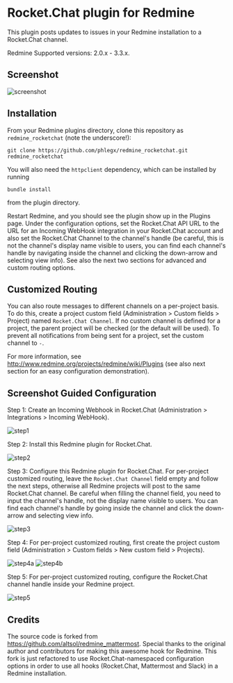 # Rocket.Chat plugin for Redmine

This plugin posts updates to issues in your Redmine installation to a Rocket.Chat
channel.

Redmine Supported versions: 2.0.x - 3.3.x.

## Screenshot

![screenshot](https://raw.githubusercontent.com/phlegx/redmine_rocketchat/assets/screenshot.png)

## Installation

From your Redmine plugins directory, clone this repository as `redmine_rocketchat` (note
the underscore!):

    git clone https://github.com/phlegx/redmine_rocketchat.git redmine_rocketchat

You will also need the `httpclient` dependency, which can be installed by running

    bundle install

from the plugin directory.

Restart Redmine, and you should see the plugin show up in the Plugins page.
Under the configuration options, set the Rocket.Chat API URL to the URL for an
Incoming WebHook integration in your Rocket.Chat account and also set the Rocket.Chat
Channel to the channel's handle (be careful, this is not the channel's display name
visible to users, you can find each channel's handle by navigating inside the channel
and clicking the down-arrow and selecting view info). See also the next two sections
for advanced and custom routing options.

## Customized Routing

You can also route messages to different channels on a per-project basis. To
do this, create a project custom field (Administration > Custom fields > Project)
named `Rocket.Chat Channel`. If no custom channel is defined for a project, the parent
project will be checked (or the default will be used). To prevent all notifications
from being sent for a project, set the custom channel to `-`.

For more information, see http://www.redmine.org/projects/redmine/wiki/Plugins (see also next section for an easy configuration demonstration).

## Screenshot Guided Configuration

Step 1: Create an Incoming Webhook in Rocket.Chat (Administration > Integrations > Incoming WebHook).

![step1](https://raw.githubusercontent.com/phlegx/redmine_rocketchat/assets/step1.png)

Step 2: Install this Redmine plugin for Rocket.Chat.

![step2](https://raw.githubusercontent.com/phlegx/redmine_rocketchat/assets/step2.png)

Step 3: Configure this Redmine plugin for Rocket.Chat. For per-project customized routing, leave the `Rocket.Chat Channel` field empty and follow the next steps, otherwise all Redmine projects will post to the same Rocket.Chat channel. Be careful when filling the channel field, you need to input the channel's handle, not the display name visible to users. You can find each channel's handle by going inside the channel and click the down-arrow and selecting view info.

![step3](https://raw.githubusercontent.com/phlegx/redmine_rocketchat/assets/step3.png)

Step 4: For per-project customized routing, first create the project custom field (Administration > Custom fields > New custom field > Projects).

![step4a](https://raw.githubusercontent.com/phlegx/redmine_rocketchat/assets/assets/step4a.png)
![step4b](https://raw.githubusercontent.com/phlegx/redmine_rocketchat/assets/assets/step4b.png)

Step 5: For per-project customized routing, configure the Rocket.Chat channel handle inside your Redmine project.

![step5](https://raw.githubusercontent.com/phlegx/redmine_rocketchat/assets/assets/step5.png)

## Credits

The source code is forked from https://github.com/altsol/redmine_mattermost. Special thanks to the original author and contributors for making this awesome hook for Redmine. This fork is just refactored to use Rocket.Chat-namespaced configuration options in order to use all hooks (Rocket.Chat, Mattermost and Slack) in a Redmine installation.
